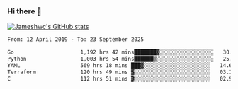 ### Hi there 👋

[![Jameshwc's GitHub stats](https://github-readme-stats.vercel.app/api?username=jameshwc)](https://github.com/anuraghazra/github-readme-stats)

<!--START_SECTION:waka-->

```txt
From: 12 April 2019 - To: 23 September 2025

Go                     1,192 hrs 42 mins███████▓░░░░░░░░░░░░░░░░░   30.70 %
Python                 1,003 hrs 54 mins██████▒░░░░░░░░░░░░░░░░░░   25.84 %
YAML                   569 hrs 18 mins ███▓░░░░░░░░░░░░░░░░░░░░░   14.65 %
Terraform              120 hrs 49 mins ▓░░░░░░░░░░░░░░░░░░░░░░░░   03.11 %
C                      112 hrs 51 mins ▓░░░░░░░░░░░░░░░░░░░░░░░░   02.90 %
```

<!--END_SECTION:waka-->